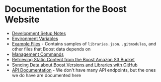 # Documentation for the Boost Website

- [Development Setup Notes](./development_setup_notes.md)
- [Environment Variables](./env_vars.md)
- [Example Files](./examples/README.md) - Contains samples of `libraries.json`. `.gitmodules`, and other files that Boost data depends on
- [Management Commands](./commands.md)
- [Retrieving Static Content from the Boost Amazon S3 Bucket](./static_content.md)
- [Syncing Data about Boost Versions and Libraries with GitHub](./syncing_data_with_github.md)
- [API Documentation](./api.md) - We don't have many API endpoints, but the ones we do have are documented here
